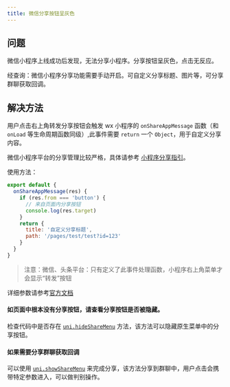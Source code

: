 ```yaml
---
title: 微信分享按钮呈灰色
---
```


## 问题

微信小程序上线成功后发现，无法分享小程序。分享按钮呈灰色，点击无反应。

经查询：微信小程序分享功能需要手动开启。可自定义分享标题、图片等，可分享群聊获取回调。

## 解决方法

用户点击右上角转发分享按钮会触发 wx 小程序的 `onShareAppMessage` 函数（和 `onLoad` 等生命周期函数同级）,此事件需要 `return` 一个 `Object`，用于自定义分享内容。

微信小程序平台的分享管理比较严格，具体请参考 [小程序分享指引](https://developers.weixin.qq.com/miniprogram/dev/framework/open-ability/share.html)。

使用方法：

```js
export default {
  onShareAppMessage(res) {
    if (res.from === 'button') {
      // 来自页面内分享按钮
      console.log(res.target)
    }
    return {
      title: '自定义分享标题',
      path: '/pages/test/test?id=123'
    }
  }
}
```

> 注意：微信、头条平台：只有定义了此事件处理函数，小程序右上角菜单才会显示“转发”按钮

详细参数请参考[官方文档](https://uniapp.dcloud.io/api/plugins/share?id=onshareappmessage)

#### 如页面中根本没有分享按钮，请查看分享按钮是否被隐藏。

检查代码中是否存在 [`uni.hideShareMenu`](https://uniapp.dcloud.io/api/plugins/share?id=hidesharemenu) 方法，该方法可以隐藏原生菜单中的分享按钮。

#### 如果需要分享群聊获取回调

可以使用 [`uni.showShareMenu`](https://uniapp.dcloud.io/api/plugins/share?id=showsharemenu) 来完成分享，该方法分享到群聊中，用户点击会携带特定参数进入，可以做判别操作。
